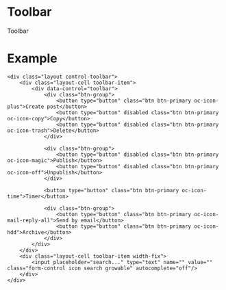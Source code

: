 # Toolbar

Toolbar

# Example

    <div class="layout control-toolbar">
        <div class="layout-cell toolbar-item">
            <div data-control="toolbar">
                <div class="btn-group">
                    <button type="button" class="btn btn-primary oc-icon-plus">Create post</button>
                    <button type="button" disabled class="btn btn-primary oc-icon-copy">Copy</button>
                    <button type="button" disabled class="btn btn-primary oc-icon-trash">Delete</button>
                </div>

                <div class="btn-group">
                    <button type="button" disabled class="btn btn-primary oc-icon-magic">Publish</button>
                    <button type="button" disabled class="btn btn-primary oc-icon-off">Unpublish</button>
                </div>

                <button type="button" class="btn btn-primary oc-icon-time">Timer</button>

                <div class="btn-group">
                    <button type="button" class="btn btn-primary oc-icon-mail-reply-all">Send by email</button>
                    <button type="button" class="btn btn-primary oc-icon-hdd">Archive</button>
                </div>
            </div>
        </div>
        <div class="layout-cell toolbar-item width-fix">
            <input placeholder="search..." type="text" name="" value="" class="form-control icon search growable" autocomplete="off"/>
        </div>
    </div>
